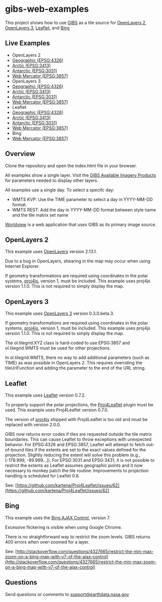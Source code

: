 gibs-web-examples
=================

This project shows how to use [GIBS](https://earthdata.nasa.gov/gibs) as a tile
source for [OpenLayers 2](http://openlayers.org),
[OpenLayers 3](https://ol3js.org), [Leaflet](http://leafletjs.com),
and [Bing](http://www.bing.com/maps/)

Live Examples
-------------

* OpenLayers 2
 * [Geographic (EPSG:4326)](https://earthdata.nasa.gov/labs/gibs/examples/openlayers2/geographic-epsg4326.html)
 * [Arctic (EPSG:3413)](https://earthdata.nasa.gov/labs/gibs/examples/openlayers2/arctic-epsg3413.html)
 * [Antarctic (EPSG:3031)](https://earthdata.nasa.gov/labs/gibs/examples/openlayers2/antarctic-epsg3031.html)
 * [Web Mercator (EPSG:3857)](https://earthdata.nasa.gov/labs/gibs/examples/openlayers2/webmercator-epsg3857.html)
* OpenLayers 3
 * [Geographic (EPSG:4326)](https://earthdata.nasa.gov/labs/gibs/examples/openlayers3/geographic-epsg4326.html)
 * [Arctic (EPSG:3413)](https://earthdata.nasa.gov/labs/gibs/examples/openlayers3/arctic-epsg3413.html)
 * [Antarctic (EPSG:3031)](https://earthdata.nasa.gov/labs/gibs/examples/openlayers3/antarctic-epsg3031.html)
 * [Web Mercator (EPSG:3857)](https://earthdata.nasa.gov/labs/gibs/examples/openlayers3/webmercator-epsg3857.html)
* Leaflet
 * [Geographic (EPSG:4326)](https://earthdata.nasa.gov/labs/gibs/examples/leaflet/geographic-epsg4326.html)
 * [Arctic (EPSG:3413)](https://earthdata.nasa.gov/labs/gibs/examples/leaflet/arctic-epsg3413.html)
 * [Antarctic (EPSG:3031)](https://earthdata.nasa.gov/labs/gibs/examples/leaflet/antarctic-epsg3031.html)
 * [Web Mercator (EPSG:3857)](https://earthdata.nasa.gov/labs/gibs/examples/leaflet/webmercator-epsg3857.html)
* Bing
 * [Web Mercator (EPSG:3857)](https://earthdata.nasa.gov/labs/gibs/examples/bing/webmercator-epsg3857.html)

Overview
--------
Clone the repository and open the index.html file in your browser.

All examples show a single layer. Visit the
[GIBS Available Imagery Products](https://wiki.earthdata.nasa.gov/display/GIBS/GIBS+Available+Imagery+Products)
for parameters needed to display other layers.

All examples use a single day. To select a specifc day:

* WMTS KVP: Use the TIME parameter to select a day in YYYY-MM-DD format.
* WMTS REST: Add the day in YYYY-MM-DD format between style name and the tlie matrix set name

[Worldview](https://earthdata.nasa.gov/worldview) is a web application that
uses GIBS as its primary image source.

OpenLayers 2
------------
This example uses [OpenLayers](http://openlayers.org) version 2.13.1.

Due to a bug in OpenLayers, shearing in the map may occur when using Internet
Explorer.

If geometry transformations are required using coordinates in the polar systems,
[proj4js](http://trac.osgeo.org/proj4js), version 1, must be included. This
example uses proj4js version 1.1.0. This is not required to simply display the map.

OpenLayers 3
--------------------
This example uses [OpenLayers 3](http://ol3js.org/) version 0.3.0.beta.3.

If geometry transformations are required using coordinates in the polar systems,
[proj4js](http://trac.osgeo.org/proj4js), version 1, must be included. This
example uses proj4js version 1.1.0. This is not required to simply display the map.

The ol.tilegrid.XYZ class is hard-coded to use EPSG:3857 and ol.tilegrid.WMTS must be used for other projections.

In ol.tilegrid.WMTS, there no way to add additional parameters (such as TIME) as was possible in OpenLayers 2. This requires overriding the tileUrlFunction and adding the parameter to the end of the URL string.

Leaflet
-------
This example uses [Leaflet](http://leafletjs.com) version 0.7.2.

To properly support the polar projections, the
[Proj4Leaflet](https://github.com/kartena/Proj4Leaflet) plugin must be
used. This example uses Proj4Leaflet version 0.7.0.

The version of [proj4js](http://trac.osgeo.org/proj4js) shipped with
Proj4Leaflet is too old and must be replaced with version 2.0.0.

GIBS now returns error codes if tiles are requested outside the tile matrix boundaries. This can cause Leaflet to throw exceptions with unexpected behavior. For EPSG:4326 and EPSG:3857, Leaflet will attempt to fetch out-of-bound tiles if the extents are set to the exact values defined for the projection.  Slightly reducing the extent will solve this problem (e.g., [-179.999, -89.999...]). For EPSG:3031 and EPSG:3431, it is not possible to restrict the extents as Leaflet assumes geographic points and it now necessary to monkey patch the tile routine. Improvements to projection handling is scheduled for Leaflet 0.8.

See: [https://github.com/kartena/Proj4Leaflet/issues/62](https://github.com/kartena/Proj4Leaflet/issues/62)

Bing
-----
This example uses the [Bing AJAX Control](http://msdn.microsoft.com/en-us/library/gg427610.aspx), version 7.

Excessive flickering is visible when using Google Chrome.

There is no straightforward way to restrict the zoom levels. GIBS returns 400 errors when over-zoomed for a layer.

See: [http://stackoverflow.com/questions/4327665/restrict-the-min-max-zoom-on-a-bing-map-with-v7-of-the-ajax-control](http://stackoverflow.com/questions/4327665/restrict-the-min-max-zoom-on-a-bing-map-with-v7-of-the-ajax-control)

Questions
---------
Send questions or comments to
[support@earthdata.nasa.gov](mailto:support@earthdata.nasa.gov)